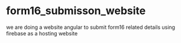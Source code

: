 # form16_submisson_website
we are doing a website angular to submit form16 related details using firebase as a hosting website
